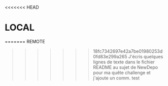 <<<<<<< HEAD
# LOCAL
=======
REMOTE
>>>>>>> 18fc7342697e42a7be01980253d0fd83e299a265
J'écris quelques lignes de texte dans le fichier README au sujet de NewDepo pour ma quête challenge et j'ajoute un comm.
test
